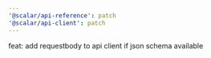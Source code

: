```yaml
---
'@scalar/api-reference': patch
'@scalar/api-client': patch
---
```


feat: add requestbody to api client if json schema available
